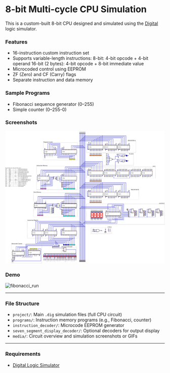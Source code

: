# 8-bit Multi-cycle CPU Simulation

This is a custom-built 8-bit CPU designed and simulated using the [Digital](https://github.com/hneemann/Digital) logic simulator.

### Features
- 16-instruction custom instruction set
- Supports variable-length instructions:
    8-bit: 4-bit opcode + 4-bit operand
    16-bit (2 bytes): 4-bit opcode + 8-bit immediate value
- Microcoded control using EEPROM
- ZF (Zero) and CF (Carry) flags
- Separate instruction and data memory

### Sample Programs
- Fibonacci sequence generator (0–255)
- Simple counter (0–255-0)

### Screenshots
![circuit_overview](media/circuit_overview.svg)

### Demo
![fibonacci_run](media/fibonacci_run.gif)

---

### File Structure

- `project/`: Main `.dig` simulation files (full CPU circuit)
- `programs/`: Instruction memory programs (e.g., Fibonacci, counter)
- `instruction_decoder/`: Microcode EEPROM generator
- `seven_segment_display_decoder/`: Optional decoders for output display
- `media/`: Circuit overview and simulation screenshots or GIFs

---

### Requirements
- [Digital Logic Simulator](https://github.com/hneemann/Digital)

